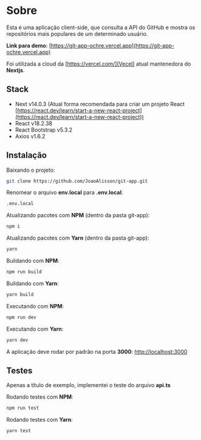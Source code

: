 # Sobre
Esta é uma aplicação client-side, que consulta a API do GitHub e mostra os repositórios mais populares de um determinado usuário.

**Link para demo**: [https://git-app-ochre.vercel.app](https://git-app-ochre.vercel.app)

Foi utilizada a cloud da [https://vercel.com/](Vecel) atual mantenedora do **Nextjs**.

## Stack

- Next v14.0.3 (Atual forma recomendada para criar um projeto React [https://react.dev/learn/start-a-new-react-project](https://react.dev/learn/start-a-new-react-project))
- React v18.2.38
- React Bootstrap v5.3.2
- Axios v1.6.2

## Instalação

Baixando o projeto:
```bash
git clone https://github.com/JoaoAlisson/git-app.git
```

Renomear o arquivo **env.local** para **.env.local**:
```bash
.env.local
```

Atualizando pacotes com **NPM** (dentro da pasta git-app):
```bash
npm i
```

Atualizando pacotes com **Yarn** (dentro da pasta git-app):
```bash
yarn
```

Buildando com **NPM**:
```bash
npm run build
```

Buildando com **Yarn**:
```bash
yarn build
```

Executando com **NPM**:
```bash
npm run dev
```

Executando com **Yarn**:
```bash
yarn dev
```

A aplicação deve rodar por padrão na porta **3000**:
[http://localhost:3000](http://localhost:3000)


## Testes
Apenas a título de exemplo, implementei o teste do arquivo **api.ts**

Rodando testes com **NPM**:
```bash
npm run test
```

Rodando testes com **Yarn**:
```bash
yarn test
```
